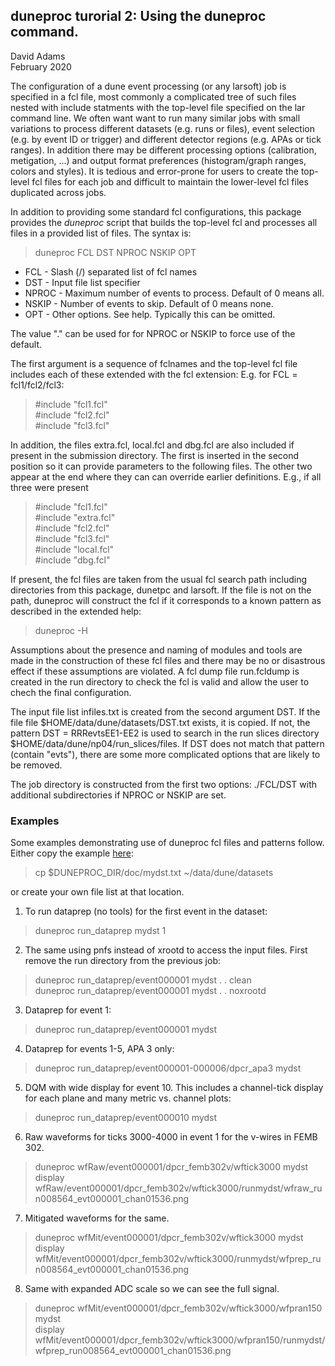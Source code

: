 ## duneproc turorial 2: Using the duneproc command.

David Adams   
February 2020

The configuration of a dune event processing (or any larsoft) job is specified in a fcl
file, most commonly a complicated tree of such files nested with include statments
with the top-level file specified on the lar command line.
We often want want to run many similar jobs with small variations to process different
datasets (e.g. runs or files), event selection (e.g. by event ID or trigger)
and different detector regions (e.g. APAs or tick ranges).
In addition there may be different processing options (calibration, metigation, ...)
and output format preferences (histogram/graph ranges, colors and styles).
It is tedious and error-prone for users to create the top-level fcl files for each job
and difficult to maintain the lower-level fcl files duplicated across jobs.

In addition to providing some standard fcl configurations, this package provides the *duneproc*
script that builds the top-level fcl and processes all files in a provided list of files.
The syntax is:

> duneproc FCL DST NPROC NSKIP OPT

* FCL - Slash (/) separated list of fcl names
* DST - Input file list specifier
* NPROC - Maximum number of events to process. Default of 0 means all.
* NSKIP - Number of events to skip. Default of 0 means none.
* OPT - Other options. See help. Typically this can be omitted.

The value "." can be used for for NPROC or NSKIP to force use of the default.

The first argument is a sequence of fclnames and the top-level fcl
file includes each of these extended with the fcl extension:
E.g. for FCL = fcl1/fcl2/fcl3:

> #include "fcl1.fcl"  
> #include "fcl2.fcl"  
> #include "fcl3.fcl"  

In addition, the files extra.fcl, local.fcl and dbg.fcl are also included if
present in the submission directory.
The first is inserted in the second position so it can provide parameters
to the following files.
The other two appear at the end where they can can override earlier definitions.
E.g., if all three were present

> #include "fcl1.fcl"  
> #include "extra.fcl"  
> #include "fcl2.fcl"  
> #include "fcl3.fcl"  
> #include "local.fcl"  
> #include "dbg.fcl"

If present, the fcl files are taken from the usual fcl search path including
directories from this package, dunetpc and larsoft.
If the file is not on the path, duneproc will construct the fcl if it corresponds
to a known pattern as described in the extended help:

> duneproc -H

Assumptions about the presence and naming of modules and tools are made in the construction
of these fcl files and there may be no or disastrous effect if these assumptions are violated.
A fcl dump file run.fcldump is created in the run directory to check the fcl is valid and
allow the user to chech the final configuration.

The input file list infiles.txt is created from the second argument DST.
If the file file $HOME/data/dune/datasets/DST.txt exists, it is copied.
If not, the pattern DST = RRRevtsEE1-EE2 is used to search in the run slices directory
$HOME/data/dune/np04/run_slices/files.
If DST does not match that pattern (contain "evts"),
there are some more complicated options that are likely to be removed.

The job directory is constructed from the first two options: ./FCL/DST with
additional subdirectories if NPROC or NSKIP are set.

### Examples

Some examples demonstrating use of duneproc fcl files and patterns follow.
Either copy the example [here](mydst.txt):

> cp $DUNEPROC_DIR/doc/mydst.txt ~/data/dune/datasets

or create your own file list at that location.

1. To run dataprep (no tools) for the first event in the dataset:
> duneproc run_dataprep mydst 1

2. The same using pnfs instead of xrootd to access the input files.
First remove the run directory from the previous job:
> duneproc run_dataprep/event000001 mydst . . clean  
> duneproc run_dataprep/event000001 mydst . . noxrootd

3. Dataprep for event 1:
> duneproc run_dataprep/event000001 mydst

4. Dataprep for events 1-5, APA 3 only:
> duneproc run_dataprep/event000001-000006/dpcr_apa3 mydst 

5. DQM with wide display for event 10. This includes a channel-tick
display for each plane and many metric vs. channel plots:
> duneproc run_dataprep/event000010 mydst

6. Raw waveforms for ticks 3000-4000 in event 1 for the v-wires in FEMB 302.
> duneproc wfRaw/event000001/dpcr_femb302v/wftick3000 mydst  
> display wfRaw/event000001/dpcr_femb302v/wftick3000/runmydst/wfraw_run008564_evt000001_chan01536.png

7. Mitigated waveforms for the same.
> duneproc wfMit/event000001/dpcr_femb302v/wftick3000 mydst  
> display wfMit/event000001/dpcr_femb302v/wftick3000/runmydst/wfprep_run008564_evt000001_chan01536.png

8. Same with expanded ADC scale so we can see the full signal.
> duneproc wfMit/event000001/dpcr_femb302v/wftick3000/wfpran150 mydst  
> display wfMit/event000001/dpcr_femb302v/wftick3000/wfpran150/runmydst/wfprep_run008564_evt000001_chan01536.png 



